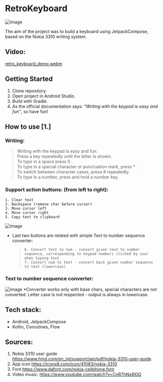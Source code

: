 # RetroKeyboard
![image](https://github.com/user-attachments/assets/66f88236-2adf-4b64-8d28-ee656bd65869)


The aim of the project was to build a keyboard using JetpackCompose, based on the Nokia 3310 writing system.

## Video:
[retro_keyboard_demo.webm](https://github.com/user-attachments/assets/aeed2d38-4122-4270-b748-dfceeecb4e9b)

## Getting Started
1. Clone repository.
2. Open project in Android Studio.
3. Build with Gradle.
4. As the official documentation says: <i>"Writing with the keypad is easy and fun"</i>, so have fun!

## How to use [1.]

### Writing: 

>Writing with the keypad is easy and fun. <br />
>Press a key repeatedly until the letter is shown. <br />
>To type in a space press 0 . <br />
>To type in a special character or punctuation mark, press * . <br />
>To switch between character cases, press # repeatedly. <br />
>To type in a number, press and hold a number key. <br />

### Support action buttons: (from left to right):
    1. Clear text
    2. Backspace (remove char before cursor)
    3. Move cursor left
    4. Move cursor right
    5. Copy text to clipboard
   ![image](https://github.com/user-attachments/assets/faef32f3-51ac-47bc-96b1-0b5f9b4f1a71)

 + Last two buttons are related with simple Text to number sequence converter:
   >     6. Convert text to num - convert given text to number sequence, corresponding to keypad numbers clicked by user when typing text
   >     7. Convert num to text - convert back given number sequence to text (lowercase)

### Text to number sequence converter:
![image](https://github.com/user-attachments/assets/f233a076-f153-4bd0-81fa-ba9db8b78212)
*Converter works only with base chars, special characters are not converted. Letter case is not respected - output is always in lowercase.


## Tech stack:
- Android, JetpackCompose
- Kotlin, Coroutines, Flow

## Sources:
   1. Nokia 3310 user guide https://www.hmd.com/en_int/support/api/pdf/nokia-3310-user-guide
   2. App icon https://icons8.com/icon/41083/nokia-3310
   3. Font https://www.dafont.com/nokia-cellphone.font
   4. Video music: https://www.youtube.com/watch?v=CnR7hNs8XlQ
